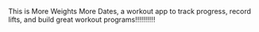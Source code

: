 This is More Weights More Dates, a workout app to track progress, record lifts, and build great workout programs!!!!!!!!!!
